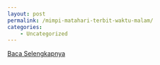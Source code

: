 ```yaml
---
layout: post
permalink: /mimpi-matahari-terbit-waktu-malam/
categories:
    - Uncategorized
---
```


[Baca Selengkapnya](/03)